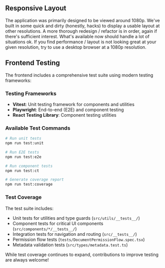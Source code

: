 ## Responsive Layout

The application was primarily designed to be viewed around 1080p. We've built in some quick and dirty (honestly, hacks)
to display a usable layout at other resolutions. A more thorough redesign / refactor is in order, again if
there's sufficient interest. What's available now should handle a lot of situations ok. If you find
performance / layout is not looking great at your given resolution, try to use a desktop browser at a 1080p resolution.

## Frontend Testing

The frontend includes a comprehensive test suite using modern testing frameworks:

### Testing Frameworks
- **Vitest**: Unit testing framework for components and utilities
- **Playwright**: End-to-end (E2E) and component testing
- **React Testing Library**: Component testing utilities

### Available Test Commands
```bash
# Run unit tests
npm run test:unit

# Run E2E tests
npm run test:e2e

# Run component tests
npm run test:ct

# Generate coverage report
npm run test:coverage
```

### Test Coverage
The test suite includes:
- Unit tests for utilities and type guards (`src/utils/__tests__/`)
- Component tests for critical UI components (`src/components/*/__tests__/`)
- Integration tests for navigation and routing (`src/__tests__/`)
- Permission flow tests (`tests/DocumentPermissionFlow.spec.tsx`)
- Metadata validation tests (`src/types/metadata.test.ts`)

While test coverage continues to expand, contributions to improve testing are always welcome!
